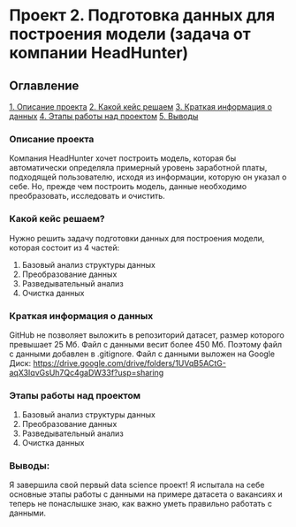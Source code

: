 # Проект 2. Подготовка данных для построения модели (задача от компании HeadHunter) 

## Оглавление
[1. Описание проекта](https://github.com/LILICONDA/sf_data_science/tree/main/project_2/README.md#Описание-проекта)
[2. Какой кейс решаем](https://github.com/LILICONDA/sf_data_science/tree/main/project_2/README.md#Какой-кейс-решаем)
[3. Краткая информация о данных](https://github.com/LILICONDA/sf_data_science/tree/main/project_2/README.md#Краткая-информация-о-данных)
[4. Этапы работы над проектом](https://github.com/LILICONDA/sf_data_science/tree/main/project_2/README.md#Этапы-работы-над-проектом)
[5. Выводы](https://github.com/LILICONDA/sf_data_science/tree/main/project_2/README.md#Выводы)

### Описание проекта
Компания HeadHunter хочет построить модель, которая бы автоматически определяла примерный уровень заработной платы, подходящей пользователю, исходя из информации, которую он указал о себе. Но, прежде чем построить модель, данные необходимо преобразовать, исследовать и очистить.


### Какой кейс решаем?
Нужно решить задачу подготовки данных для построения модели, которая состоит из 4 частей:
1. Базовый анализ структуры данных
2. Преобразование данных
3. Разведывательный анализ
4. Очистка данных

### Краткая информация о данных
GitHub не позволяет выложить в репозиторий датасет, размер которого превышает 25 Мб. Файл с данными весит более 450 Мб. Поэтому файл с данными добавлен в .gitignore. Файл с данными выложен на Google Диск: https://drive.google.com/drive/folders/1UVqB5ACtG-aqX3IqvGsUh7Qc4gaDW33f?usp=sharing


### Этапы работы над проектом
1. Базовый анализ структуры данных
2. Преобразование данных
3. Разведывательный анализ
4. Очистка данных


### Выводы:
Я завершила свой первый data science проект! Я испытала на себе основные этапы работы с данными на примере датасета о вакансиях и теперь не понаслышке знаю, как важно уметь правильно работать с данными.